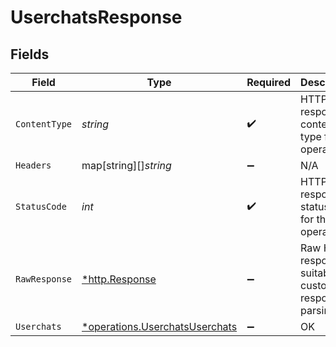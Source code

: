 # UserchatsResponse


## Fields

| Field                                                                           | Type                                                                            | Required                                                                        | Description                                                                     |
| ------------------------------------------------------------------------------- | ------------------------------------------------------------------------------- | ------------------------------------------------------------------------------- | ------------------------------------------------------------------------------- |
| `ContentType`                                                                   | *string*                                                                        | :heavy_check_mark:                                                              | HTTP response content type for this operation                                   |
| `Headers`                                                                       | map[string][]*string*                                                           | :heavy_minus_sign:                                                              | N/A                                                                             |
| `StatusCode`                                                                    | *int*                                                                           | :heavy_check_mark:                                                              | HTTP response status code for this operation                                    |
| `RawResponse`                                                                   | [*http.Response](https://pkg.go.dev/net/http#Response)                          | :heavy_minus_sign:                                                              | Raw HTTP response; suitable for custom response parsing                         |
| `Userchats`                                                                     | [*operations.UserchatsUserchats](../../models/operations/userchatsuserchats.md) | :heavy_minus_sign:                                                              | OK                                                                              |